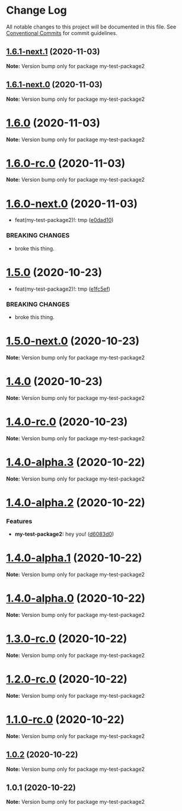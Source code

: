 # Change Log

All notable changes to this project will be documented in this file.
See [Conventional Commits](https://conventionalcommits.org) for commit guidelines.

## [1.6.1-next.1](https://github.com/vladar/lerna-repo/compare/my-test-package2@1.6.1-next.0...my-test-package2@1.6.1-next.1) (2020-11-03)

**Note:** Version bump only for package my-test-package2





## [1.6.1-next.0](https://github.com/vladar/lerna-repo/compare/my-test-package2@1.6.0...my-test-package2@1.6.1-next.0) (2020-11-03)

**Note:** Version bump only for package my-test-package2





# [1.6.0](https://github.com/vladar/lerna-repo/compare/my-test-package2@1.6.0-rc.0...my-test-package2@1.6.0) (2020-11-03)

**Note:** Version bump only for package my-test-package2





# [1.6.0-rc.0](https://github.com/vladar/lerna-repo/compare/my-test-package2@1.6.0-next.0...my-test-package2@1.6.0-rc.0) (2020-11-03)

**Note:** Version bump only for package my-test-package2





# [1.6.0-next.0](https://github.com/vladar/lerna-repo/compare/my-test-package2@1.5.0...my-test-package2@1.6.0-next.0) (2020-11-03)


* feat(my-test-package2)!: tmp ([e0dad10](https://github.com/vladar/lerna-repo/commit/e0dad107eba83e4a6ad400715736ebfdde9953d5))


### BREAKING CHANGES

* broke this thing.





# [1.5.0](https://github.com/vladar/lerna-repo/compare/my-test-package2@1.5.0-next.0...my-test-package2@1.5.0) (2020-10-23)


* feat(my-test-package2)!: tmp ([e1fc5ef](https://github.com/vladar/lerna-repo/commit/e1fc5efb2dbea7c7fea8885a80f06a5fe3599166))


### BREAKING CHANGES

* broke this thing.





# [1.5.0-next.0](https://github.com/vladar/lerna-repo/compare/my-test-package2@1.4.0...my-test-package2@1.5.0-next.0) (2020-10-23)

**Note:** Version bump only for package my-test-package2





# [1.4.0](https://github.com/vladar/lerna-repo/compare/my-test-package2@1.4.0-rc.0...my-test-package2@1.4.0) (2020-10-23)

**Note:** Version bump only for package my-test-package2





# [1.4.0-rc.0](https://github.com/vladar/lerna-repo/compare/my-test-package2@1.4.0-alpha.3...my-test-package2@1.4.0-rc.0) (2020-10-23)

**Note:** Version bump only for package my-test-package2





# [1.4.0-alpha.3](https://github.com/vladar/lerna-repo/compare/my-test-package2@1.4.0-alpha.2...my-test-package2@1.4.0-alpha.3) (2020-10-22)

**Note:** Version bump only for package my-test-package2





# [1.4.0-alpha.2](https://github.com/vladar/lerna-repo/compare/my-test-package2@1.4.0-alpha.1...my-test-package2@1.4.0-alpha.2) (2020-10-22)


### Features

* **my-test-package2:** hey you! ([d6083d0](https://github.com/vladar/lerna-repo/commit/d6083d075d054e3852c637393a49d1813418f56d))





# [1.4.0-alpha.1](https://github.com/vladar/lerna-repo/compare/my-test-package2@1.4.0-alpha.0...my-test-package2@1.4.0-alpha.1) (2020-10-22)

**Note:** Version bump only for package my-test-package2





# [1.4.0-alpha.0](https://github.com/vladar/lerna-repo/compare/my-test-package2@1.3.0-rc.0...my-test-package2@1.4.0-alpha.0) (2020-10-22)

**Note:** Version bump only for package my-test-package2





# [1.3.0-rc.0](https://github.com/vladar/lerna-repo/compare/my-test-package2@1.2.0-rc.0...my-test-package2@1.3.0-rc.0) (2020-10-22)

**Note:** Version bump only for package my-test-package2





# [1.2.0-rc.0](https://github.com/vladar/lerna-repo/compare/my-test-package2@1.0.2...my-test-package2@1.2.0-rc.0) (2020-10-22)

**Note:** Version bump only for package my-test-package2





# [1.1.0-rc.0](https://github.com/vladar/lerna-repo/compare/my-test-package2@1.0.2...my-test-package2@1.1.0-rc.0) (2020-10-22)

**Note:** Version bump only for package my-test-package2






## [1.0.2](https://github.com/vladar/lerna-repo/compare/my-test-package2@1.0.1...my-test-package2@1.0.2) (2020-10-22)

**Note:** Version bump only for package my-test-package2





## 1.0.1 (2020-10-22)

**Note:** Version bump only for package my-test-package2
